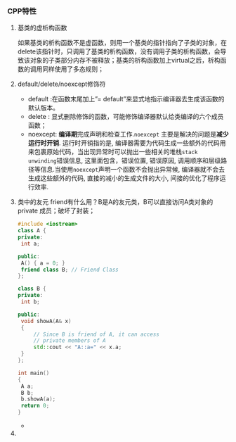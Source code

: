 ### CPP特性

1. 基类的虚析构函数

   如果基类的析构函数不是虚函数，则用一个基类的指针指向了子类的对象，在delete该指针时，只调用了基类的析构函数，没有调用子类的析构函数，会导致该对象的子类部分内存不被释放；基类的析构函数加上virtual之后，析构函数的调用同样使用了多态规则；

2. default/delete/noexcept修饰符 

   - default :在函数末尾加上”= default”来显式地指示编译器去生成该函数的默认版本。
   - delete : 显式删除修饰的函数，可能修饰编译器默认给类编译的六个成员函数；
   - noexcept: **编译期**完成声明和检查工作.`noexcept` 主要是解决的问题是**减少运行时开销**. 运行时开销指的是, 编译器需要为代码生成一些额外的代码用来包裹原始代码，当出现异常时可以抛出一些相关的堆栈`stack unwinding`错误信息, 这里面包含，错误位置, 错误原因, 调用顺序和层级路径等信息.当使用`noexcept`声明一个函数不会抛出异常候, 编译器就不会去生成这些额外的代码, 直接的减小的生成文件的大小, 间接的优化了程序运行效率.

3. 类中的友元 friend有什么用？B是A的友元类，B可以直接访问A类对象的private 成员；破坏了封装；

   ```c++
   #include <iostream>
   class A {
   private:
   	int a;
   
   public:
   	A() { a = 0; }
   	friend class B; // Friend Class
   };
   
   class B {
   private:
   	int b;
   
   public:
   	void showA(A& x)
   	{
   		// Since B is friend of A, it can access
   		// private members of A
   		std::cout << "A::a=" << x.a;
   	}
   };
   
   int main()
   {
   	A a;
   	B b;
   	b.showA(a);
   	return 0;
   }
   
   ```

   

   - 

4. 

